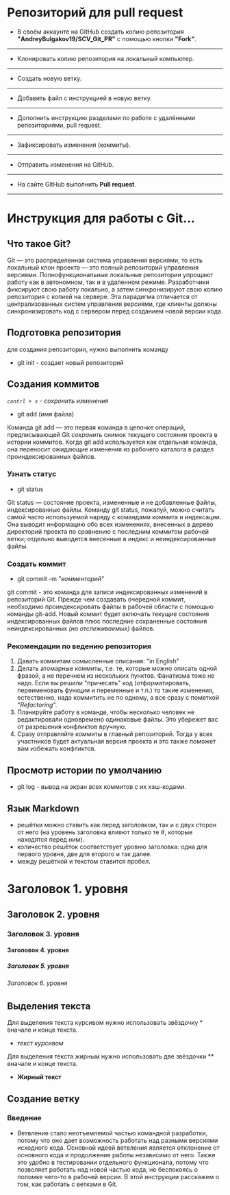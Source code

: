 # Репозиторий для **pull request**
* В своём аккаунте на GitHub создать копию репозитория **"AndreyBulgakov19/SCV_Git_PR"** с помощью кнопки **"Fork"**.
---
* Клонировать копию репозитория на локальный компьютер.
---
* Создать новую ветку.
---
* Добавить файл с инструкцией в новую ветку.
---
* Дополнить инструкцию разделами по работе с удалёнными репозиториями, pull request.
---
* Зафиксировать изменения (коммиты).
---
* Отправить изменения на GitHub.
---
* На сайте GitHub выполнить **Pull request**.
---
# Инструкция для работы с Git...

## Что такое Git?
Git — это распределенная система управления версиями, то есть локальный клон проекта — это полный репозиторий управления версиями. Полнофункциональные локальные репозитории упрощают работу как в автономном, так и в удаленном режиме. Разработчики фиксируют свою работу локально, а затем синхронизируют свою копию репозитория с копией на сервере. Эта парадигма отличается от централизованных систем управления версиями, где клиенты должны синхронизировать код с сервером перед созданием новой версии кода. 
## Подготовка репозитория
 для создания репозитория, нужно выполнить команду

* git init -  создает новый репозиторий

## Создания коммитов 
*`contrl + s` - сохронить изменения*
* git add (имя файла)

Команда git add — это первая команда в цепочке операций, предписывающей Git *сохранить* снимок текущего состояния проекта в истории коммитов. Когда git add используется как отдельная команда, она переносит ожидающие изменения из рабочего каталога в раздел проиндексированных файлов.

### Узнать статус 

* git status

Git status — состояние проекта, измененные и не добавленные файлы, индексированные файлы. Команду git status, пожалуй, можно считать самой часто используемой наряду с командами коммита и индексации. Она выводит информацию обо всех изменениях, внесенных в дерево директорий проекта по сравнению с последним коммитом рабочей ветки; отдельно выводятся внесенные в индекс и неиндексированные файлы.

### Создать коммит
* git commit -m "*комментарий*"

git commit - это команда для записи индексированных изменений в репозиторий Git.
Прежде чем создавать очередной коммит, необходимо проиндексировать файлы в рабочей области с помощью команды git-add. Новый коммит будет включать текущие состояния индексированных файлов плюс последние сохраненные состояния неиндексированных *(но отслеживаемых)* файлов.

### Рекомендации по ведению репозитория 

1. Давать коммитам осмысленные описания: "in English"
2. Делать атомарные коммиты, т.е. те, которые можно описать одной фразой, а не перечнем из нескольких пунктов. Фанатизма тоже не надо. Если вы решили "причесать" код (отформатировать, переименовать функции и переменные и т.п.) то такие изменения, естественно, надо коммитить не по одному, а все сразу с пометкой "*Refactoring*". 
3. Планируйте работу в команде, чтобы несколько человек не редактировали
одновремено одинаковые файлы. Это убережет вас от разрешения конфликтов
вручную.
4. Сразу отправляйте коммиты в главный репозиторий. Тогда у всех участников будет актуальная версия проекта и это также поможет вам избежать конфликтов.

## Просмотр истории по умолчанию

* git log - вывод на экран всех коммитов с их хэш-кодами.


## Язык Markdown
* решётки можно ставить как перед заголовком, так и с двух сторон от него (на уровень заголовка влияют только те #, которые находятся перед ним).
* количество решёток соответствует уровню заголовка: одна для первого уровня, две для второго и так далее.
* между решёткой и текстом ставится пробел.

# Заголовок 1. уровня
## Заголовок 2. уровня #
### Заголовок 3. уровня ##
#### Заголовок 4. уровня
##### Заголовок 5. уровня #######
###### Заголовок 6. уровня

## Выделения текста
Для выделения текста курсивом нужно использовать звёздочку * вначале и конце текста.

* *текст курсивом*

Для выделения текста жирным нужно использовать две звёздочки ** вначале и конце текста.

* **Жирный текст**
 ## Создание ветку
 ### Введение
 * Ветвление стало неотъемлемой частью командной разработки, потому что оно дает возможность работать над разными версиями исходного кода. Основной идеей ветвления является отклонение от основного кода и продолжение работы независимо от него. Также это удобно в тестировании отдельного функционала, потому что позволяет работать над новой частью кода, не беспокоясь о поломке чего-то в рабочей версии. В этой инструкции расскажем о том, как работать с ветками в Git.
